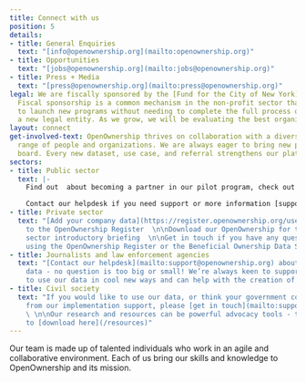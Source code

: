 ```yaml
---
title: Connect with us
position: 5
details:
- title: General Enquiries
  text: "[info@openownership.org](mailto:openownership.org)"
- title: Opportunities
  text: "[jobs@openownership.org](mailto:jobs@openownership.org)"
- title: Press + Media
  text: "[press@openownership.org](mailto:press@openownership.org)"
legal: We are fiscally sponsored by the [Fund for the City of New York](http://www.fcny.org/fcny/).
  Fiscal sponsorship is a common mechanism in the non-profit sector that enables organizations
  to launch new programs without needing to complete the full process of establishing
  a new legal entity. As we grow, we will be evaluating the best organizational setup.
layout: connect
get-involved-text: OpenOwnership thrives on collaboration with a diverse and global
  range of people and organizations. We are always eager to bring new partners on
  board. Every new dataset, use case, and referral strengthens our platform and cause.
sectors:
- title: Public sector
  text: |-
    Find out  about becoming a partner in our pilot program, check out our latest briefings and project updates on the [resources page](/resources)

    Contact our helpdesk if you need support or more information [support@openownership.org](mailto:support@openownership.org).
- title: Private sector
  text: "[Add your company data](https://register.openownership.org/users/sign_up)
    to the OpenOwnership Register  \n\nDownload our OpenOwnership for the private
    sector introductory briefing  \n\nGet in touch if you have any questions about
    using the OpenOwnership Register or the Beneficial Ownership Data Standard   "
- title: Journalists and law enforcement agencies
  text: "[Contact our helpdesk](mailto:support@openownership.org) about using our
    data - no question is too big or small! We’re always keen to support people wanting
    to use our data in cool new ways and can help with the creation of bespoke datasets"
- title: Civil society
  text: "If you would like to use our data, or think your government could benefit
    from our implementation support, please [get in touch](mailto:support@openownership.org)
    \ \n\nOur research and resources can be powerful advocacy tools - these are available
    to [download here](/resources)"
---
```


Our team is made up of talented individuals who work in an agile and collaborative environment. Each of us bring our skills and knowledge to OpenOwnership and its mission.